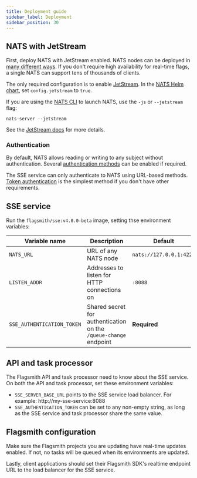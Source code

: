```yaml
---
title: Deployment guide
sidebar_label: Deployment
sidebar_position: 30
---
```


## NATS with JetStream

First, deploy NATS with JetStream enabled. NATS nodes can be deployed in
[many different ways](https://docs.nats.io/nats-concepts/overview). If you don't require high availability for real-time
flags, a single NATS can support tens of thousands of clients.

The only required configuration is to enable [JetStream](https://docs.nats.io/nats-concepts/jetstream). In the
[NATS Helm chart](https://github.com/nats-io/k8s/tree/main/helm/charts/nats), set `config.jetstream` to `true`.

If you are using the [NATS CLI](https://github.com/nats-io/natscli) to launch NATS, use the `-js` or `--jetstream` flag:

```
nats-server --jetstream
```

See the [JetStream docs](https://docs.nats.io/running-a-nats-service/configuration/resource_management) for more
details.

### Authentication

By default, NATS allows reading or writing to any subject without authentication. Several
[authentication methods](https://docs.nats.io/running-a-nats-service/configuration/securing_nats/auth_intro) can be
enabled if required.

The SSE service can only authenticate to NATS using URL-based methods.
[Token authentication](https://docs.nats.io/running-a-nats-service/configuration/securing_nats/auth_intro/tokens) is the
simplest method if you don't have other requirements.

## SSE service

Run the `flagsmith/sse:v4.0.0-beta` image, setting thse environment variables:

| Variable name              | Description                                                      | Default                 |
| -------------------------- | ---------------------------------------------------------------- | ----------------------- |
| `NATS_URL`                 | URL of any NATS node                                             | `nats://127.0.0.1:4222` |
| `LISTEN_ADDR`              | Addresses to listen for HTTP connections on                      | `:8088`                 |
| `SSE_AUTHENTICATION_TOKEN` | Shared secret for authentication on the `/queue-change` endpoint | **Required**            |

## API and task processor

The Flagsmith API and task processor need to know about the SSE service. On both the API and task processor, set these
environment variables:

- `SSE_SERVER_BASE_URL` points to the SSE service load balancer. For example: http://my-sse-service:8088
- `SSE_AUTHENTICATION_TOKEN` can be set to any non-empty string, as long as the SSE service and task processor share the
  same value.

## Flagsmith configuration

Make sure the Flagsmith projects you are updating have real-time updates enabled. If not, no tasks will be queued when
its environments are updated.

Lastly, client applications should set their Flagsmith SDK's realtime endpoint URL to the load balancer for the SSE
service.
